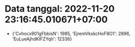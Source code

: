 # Data tanggal: 2022-11-20 23:16:45.010671+07:00

* {'Cvhocx901gFbbisN': 1985, 'EjremVkskcHoF8O1': 2896, 'EuLueAjhdKIFZYqh': 12336}
